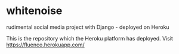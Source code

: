 # whitenoise
rudimental social media project with Django - deployed on Heroku

This is the repository which the Heroku platform has deployed.
Visit https://fluenco.herokuapp.com/
